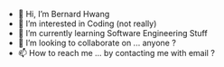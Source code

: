 - 👋 Hi, I’m Bernard Hwang
- 👀 I’m interested in Coding (not really)
- 🌱 I’m currently learning Software Engineering Stuff
- 💞️ I’m looking to collaborate on ... anyone ?
- 📫 How to reach me ... by contacting me with email ?

<!---
BernardHwang/BernardHwang is a ✨ special ✨ repository because its `README.md` (this file) appears on your GitHub profile.
You can click the Preview link to take a look at your changes.
--->
